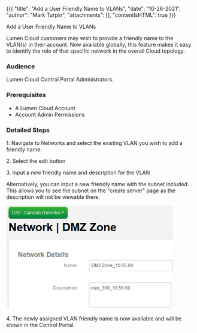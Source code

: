 {{{
  "title": "Add a User Friendly Name to VLANs",
  "date": "10-26-2021",
  "author": "Mark Turpin",
  "attachments": [],
  "contentIsHTML": true
}}}

Add a User Friendly Name to VLANs
<p>Lumen Cloud customers may wish to provide a friendly name to the VLAN(s) in their account. Now available globally, this feature&nbsp;makes it easy to identify the role of that specific network in the overall Cloud topology.&nbsp;</p>
<h3>Audience</h3>
<p>Lumen Cloud Control Portal Administrators.&nbsp;&nbsp; &nbsp;</p>
<h3>Prerequisites</h3>
<ul>
  <li>A Lumen Cloud Account</li>
  <li>Account Admin Permissions</li>
</ul>
<h3>Detailed Steps</h3>
<p>1. Navigate to Networks and select the existing VLAN you wish to add a friendly name.</p>
</p>
<p>2. Select the edit button</p>
</p>
<p>3. Input a new friendly name and description for the VLAN</p>
</p>
<p>   Alternatively, you can input a new friendly name with the subnet included.  This allows you to see the subnet on the "create server" page as the description will not be viewable there.</p>
<p><img src="../../images/add-a-user-friendly-name-to-vlans-step03.png" alt="step03b.png" />
</p>
<p>4. The newly assigned VLAN friendly name is now available and will be shown in the Control Portal.</p>
